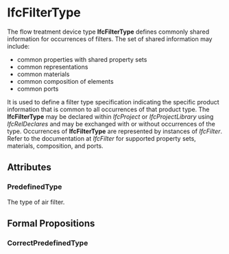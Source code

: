# IfcFilterType

The flow treatment device type **IfcFilterType** defines commonly shared information for occurrences of filters. The set of shared information may include:

* common properties with shared property sets
* common representations
* common materials
* common composition of elements
* common ports
<!-- end of short definition -->

It is used to define a filter type specification indicating the specific product information that is common to all occurrences of that product type. The **IfcFilterType** may be declared within _IfcProject_ or _IfcProjectLibrary_ using _IfcRelDeclares_ and may be exchanged with or without occurrences of the type. Occurrences of **IfcFilterType** are represented by instances of _IfcFilter_. Refer to the documentation at _IfcFilter_ for supported property sets, materials, composition, and ports.

## Attributes

### PredefinedType
The type of air filter.

## Formal Propositions

### CorrectPredefinedType


